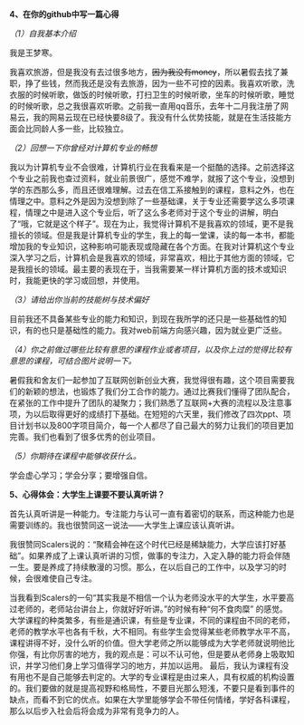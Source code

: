 **4、在你的github中写一篇心得**

_（1）自我基本介绍_

我是王梦寒。

我喜欢旅游，但是我没有去过很多地方，~~因为我没有money~~，所以暑假去找了兼职，挣了些钱，然而我还是没有去旅游，因为一些不可控的因素。我喜欢听歌，洗衣服的时候听歌，做饭的时候听歌，打扫卫生的时候听歌，坐车的时候听歌，睡觉的时候听歌，总之我很喜欢听歌。之前我一直用qq音乐，去年十二月我注册了网易云，我的网易云现在已经快要8级了。我没有什么优势技能，就是在生活技能方面会比同龄人多一些，比较独立。

_（2）回想一下你曾经对计算机专业的畅想_

我以为计算机专业不会很难，计算机行业在我看来是一个挺酷的选择。之前选择这个专业之前我也查过资料，就业前景很广，感觉不难学，就报了这个专业，没想到学的东西那么多，而且还很难理解。过去在信工系接触到的课程，意料之外，也在情理之中。意料之外是因为没想到除了一些基础课，关于专业还需要学这么多项课程，情理之中是进入这个专业后，听了这么多老师对于这个专业的讲解，明白了“哦，它就是这个样子”。现在为止，我觉得计算机不是我喜欢的领域，更不是我擅长的领域。但是我是计算机专业的学生，我上的每一堂课，读的每一本书，都能增加我的专业知识，这种影响可能表现或隐藏在各个方面。在我对计算机这个专业深入学习之后，计算机会是我喜欢的领域，非常喜欢，相比于其他方面的领域，它是我擅长的领域。最主要的表现在于，当我需要某一样计算机方面的技术或知识时，我能更快的学习或回想，并使用。

_（3）请给出你当前的技能树与技术偏好_

目前我还不具备某些专业的能力和知识，到现在我所学的还只是一些基础性的知识，有的也只是基础性的能力。我对web前端方向感兴趣，因为就业更广泛些。

_（4）你之前做过哪些比较有意思的课程作业或者项目，以及你上过的觉得比较有意思的课程，可结合图片说明一下。_

暑假我和舍友们一起参加了互联网创新创业大赛，我觉得很有趣，这个项目需要我们的新颖的想法，也锻炼了我们分工合作的能力。通过比赛我们懂得了团队配合，在紧张的工作中提升了团队的凝聚力；我们熟悉了互联网+大赛的流程以及注意事项，为以后取得更好的成绩打下基础。在短短的六天里，我们修改了四次ppt、项目计划书以及800字项目简介，每一个人都尽了自己最大的努力让我们的项目更加完善。我们也看到了很多优秀的创业项目。

_（5）你期待在课程中能够收获什么。_

学会虚心学习；学会分享；要增强自信。

**5、心得体会：大学生上课要不要认真听讲？**

首先认真听讲是一种能力。专注能力与认可一直有着密切的联系，而这种能力也是需要训练的。我也很赞同这一说法——大学生上课应该认真听讲。

我很赞同Scalers说的：“聚精会神在这个时代已经是稀缺能力，大学应该打好基础”。如果养成了上课认真听讲的习惯，做事的专注力，入定入静的能力将会伴随一生。要是养成了持续散漫的习惯。那么，在以后自己的工作中，以及学习的时候，会很难使自己专注。

当我看到Scalers的一句“其实我是不相信一个认为老师没水平的大学生，水平要高过老师的，老师站台讲台上，你就好好听讲。”的时候有种“何不食肉糜” 的感觉。大学课程的种类繁多，有些是通识课，有些是专业课，不同的课程由不同的老师，老师的教学水平也各有千秋，大不相同。有些学生会觉得某些老师教学水平不高，课程讲得不好，没什么听的价值。但大学老师之所以能够成为大学老师就说明他比你强，有比你厉害的地方，我的观点是：可以不认可他，但是要从老师身上吸取知识，并学习他们身上学习值得学习的地方，并加以运用。
最后，我认为课程有没有用也不是自己能够去判定的。大学的专业课程是由过来人，具有权威的机构设置的。我们要做的就是提高视野和格局性，不要目光那么短浅，不要只是看到事件的缺点，而看不到它的优点。如果在大学里能够学会不带任何情绪，学好各科课程，那么以后步入社会后将会成为非常有竞争力的人。

